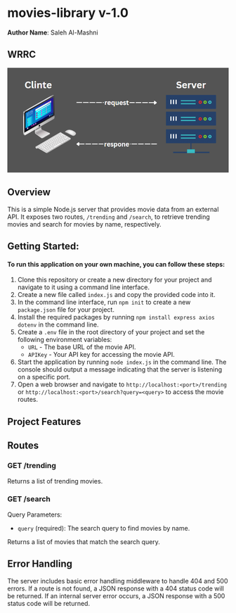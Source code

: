 # movies-library v-1.0

**Author Name**: Saleh Al-Mashni

## WRRC
![WRRC](./assets/Capture.PNG)

## Overview
This is a simple Node.js server that provides movie data from an external API. It exposes two routes, `/trending` and `/search`, to retrieve trending movies and search for movies by name, respectively.


## Getting Started:

#### To run this application on your own machine, you can follow these steps:

1. Clone this repository or create a new directory for your project and navigate to it using a command line interface.
2. Create a new file called `index.js` and copy the provided code into it.
3. In the command line interface, run `npm init` to create a new `package.json` file for your project.
4. Install the required packages by running `npm install express axios dotenv` in the command line.
5. Create a `.env` file in the root directory of your project and set the following environment variables:
   - `URL` - The base URL of the movie API.
   - `APIKey` - Your API key for accessing the movie API.
6. Start the application by running `node index.js` in the command line. The console should output a message indicating that the server is listening on a specific port.
7. Open a web browser and navigate to `http://localhost:<port>/trending` or `http://localhost:<port>/search?query=<query>` to access the movie routes.
## Project Features
## Routes

### GET /trending

Returns a list of trending movies.

### GET /search

Query Parameters:
- `query` (required): The search query to find movies by name.

Returns a list of movies that match the search query.

## Error Handling

The server includes basic error handling middleware to handle 404 and 500 errors. If a route is not found, a JSON response with a 404 status code will be returned. If an internal server error occurs, a JSON response with a 500 status code will be returned.